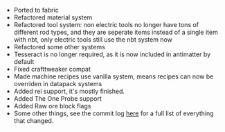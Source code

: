 - Ported to fabric
- Refactored material system
- Refactored tool system: non electric tools no longer have tons of different rod types, and they are seperate items instead of a single item with nbt, only electric tools still use the nbt system now
- Refactored some other systems
- Tesseract is no longer required, as it is now included in antimatter by default
- Fixed crafttweaker compat
- Made machine recipes use vanilla system, means recipes can now be overriden in datapack systems
- Added rei support, it's mostly finished.
- Added The One Probe support
- Added Raw ore block flags
- Some other things, see the commit log [here](https://github.com/GregTech-Intergalactical/AntimatterAPI/compare/1.18.2-port...dev-1.18) for a full list of everything that changed.
